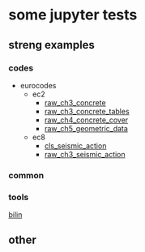 # some jupyter tests

## streng examples

### codes

- eurocodes
  - ec2
    - [raw_ch3_concrete](raw_ch3_concrete.ipynb)
    - [raw_ch3_concrete_tables](raw_ch3_concrete_tables.ipynb)
    - [raw_ch4_concrete_cover](raw_ch4_concrete_cover.ipynb)
    - [raw_ch5_geometric_data](raw_ch5_geometric_data.ipynb)
  - ec8
    - [cls_seismic_action](codes/eurocodes/ec8/cls_seismic_action.ipynb)
    - [raw_ch3_seismic_action](codes/eurocodes/ec8/raw_ch3_seismic_action.ipynb)

### common

### tools

[bilin](tools/bilin.ipynb)

## other
